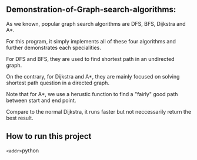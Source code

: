 ## Demonstration-of-Graph-search-algorithms:

As we known, popular graph search algorithms are DFS, BFS, Dijkstra and A*.

For this program, it simply implements all of these four algorithms and further demonstrates each specialities.

For DFS and BFS, they are used to find shortest path in an undirected graph. 

On the contrary, for Dijkstra and A*, they are mainly focused on solving shortest path question in a directed graph.

Note that for A*, we use a herustic function to find a "fairly" good path between start and end point. 

Compare to the normal Dijkstra, it runs faster but not neccessarily return the best result.

## How to run this project

`<addr>`python 
